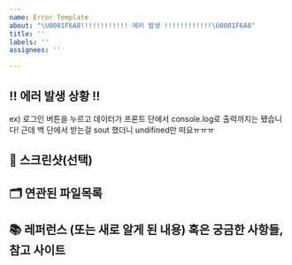 ```yaml
---
name: Error Template
about: "\U0001F6A8!!!!!!!!!!!! 에러 발생 !!!!!!!!!!!!\U0001F6A8"
title: ''
labels: ''
assignees: ''

---
```


## ‼️ 에러 발생 상황 ‼️
<!-- 앞뒤 상황 자세하게 설명 부탁드립니다! -->

ex) 로그인 버튼을 누르고 데이터가 프론트 단에서 console.log로 출력까지는 됐습니다! 근데 백 단에서 받는걸 sout 했더니 undifined만 떠요ㅠㅠㅠ

## 📸 스크린샷(선택)
<!-- 스크린샷이 필요한 스크린샷을 첨부해주세요 -->

## 🗂️ 연관된 파일목록
<!-- 해당 기능에 여결되어 있는 파일들 이름을 작성해주세요!
(어떤게 어떤 파일인지 작성도 해주시면...🙆)-->

## 📚 레퍼런스 (또는 새로 알게 된 내용) 혹은 궁금한 사항들, 참고 사이트 
<!-- 참고할 사항이 있다면 적어주세요 -->
